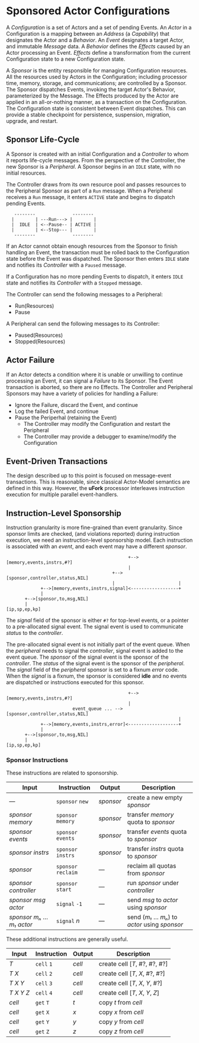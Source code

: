 # Sponsored Actor Configurations

A _Configuration_ is a set of Actors
and a set of pending Events.
An _Actor_ in a Configuration
is a mapping between an _Address_ (a _Capability_)
that designates the Actor
and a _Behavior_.
An _Event_ designates a target Actor,
and immutable _Message_ data.
A _Behavior_ defines the _Effects_ caused
by an Actor processing an Event.
_Effects_ define a transformation
from the current Configuration state
to a new Configuration state.

A _Sponsor_ is the entity responsible for
managing Configuration resources.
All the resources used by Actors in the Configuration;
including processor time, memory, storage, and communications;
are controlled by a Sponsor.
The Sponsor dispatches Events,
invoking the target Actor's Behavior,
parameterized by the Message.
The Effects produced by the Actor
are applied in an all-or-nothing manner,
as a transaction on the Configuration.
The Configuration state is consistent
between Event dispatches.
This can provide a stable checkpoint
for persistence, suspension, migration, upgrade, and restart.

## Sponsor Life-Cycle

A Sponsor is created with an initial Configuration
and a _Controller_ to whom it reports life-cycle messages.
From the perspective of the Controller,
the new Sponsor is a _Peripheral_.
A Sponsor begins in an `IDLE` state,
with no initial resources.

The Controller draws from its own resource pool
and passes resources to the Peripheral Sponsor
as part of a `Run` message.
When a Peripheral receives a `Run` message,
it enters `ACTIVE` state
and begins to dispatch pending Events.

```
   --------              --------
  |        | ---Run---> |        |
  |  IDLE  | <--Pause-- | ACTIVE |
  |        | <--Stop--- |        |
   --------              --------
```

If an Actor cannot obtain enough resources
from the Sponsor
to finish handling an Event,
the transaction must be rolled back
to the Configuration state
before the Event was dispatched.
The Sponsor then enters `IDLE` state
and notifies its _Controller_ with a `Paused` message.

If a Configuration has no more pending Events to dispatch,
it enters `IDLE` state
and notifies its _Controller_ with a `Stopped` message.

The Controller can send the following messages to a Peripheral:

  * Run(Resources)
  * Pause

A Peripheral can send the following messages to its Controller:

  * Paused(Resources)
  * Stopped(Resources)

## Actor Failure

If an Actor detects a condition
where it is unable or unwilling
to continue processing an Event,
it can signal a _Failure_
to its Sponsor.
The Event transaction is aborted,
so there are no Effects.
The Controller and Peripheral Sponsors
may have a variety of policies
for handling a Failure:

  * Ignore the Failure, discard the Event, and continue
  * Log the failed Event, and continue
  * Pause the Periperhal (retaining the Event)
    * The Controller may modify the Configuration and restart the Peripheral
    * The Controller may provide a debugger to examine/modify the Configuration

## Event-Driven Transactions

The design described up to this point
is focused on message-event transactions.
This is reasonable,
since classical Actor-Model semantics
are defined in this way.
However, the **uFork** processor
interleaves instruction execution
for multiple parallel event-handlers.

## Instruction-Level Sponsorship

Instruction granularity is more
fine-grained than event granularity.
Since sponsor limits are checked,
(and violations reported)
during instruction execution,
we need an instruction-level sponsorship model.
Each instruction is associated with an _event_,
and each event may have a different _sponsor_.

```
                                              +-->[memory,events,instrs,#?]
                                              |
                                        +-->[sponsor,controller,status,NIL]
                                        |                        |
             +-->[memory,events,instrs,signal]<------------------+
             |
       +-->[sponsor,to,msg,NIL]
       |
[ip,sp,ep,kp]
```

The _signal_ field of the sponsor
is either `#?` for top-level events,
or a pointer to a pre-allocated signal event.
The signal event is used
to communicate _status_ to the _controller_.

The pre-allocated signal event
is not initially part of the event queue.
When the _peripheral_ needs to signal the _controller_,
signal event is added to the event queue.
The _sponsor_ of the signal event
is the sponsor of the _controller_.
The _status_ of the signal event
is the sponsor of the _peripheral_.
The _signal_ field of the _peripheral_ sponsor
is set to a fixnum _error_ code.
When the _signal_ is a fixnum,
the sponsor is considered **idle**
and no events are dispatched
or instructions executed
for this sponsor.

```
                                              +-->[memory,events,instrs,#?]
                                              |
                         event_queue ... -->[sponsor,controller,status,NIL]
                                                                 |
             +-->[memory,events,instrs,error]<-------------------+
             |
       +-->[sponsor,to,msg,NIL]
       |
[ip,sp,ep,kp]
```

### Sponsor Instructions

These instructions are related to sponsorship.

 Input                        | Instruction         | Output       | Description
------------------------------|---------------------|--------------|-------------------------------------
—                             | `sponsor` `new`     | _sponsor_    | create a new empty _sponsor_
_sponsor_ _memory_            | `sponsor` `memory`  | _sponsor_    | transfer _memory_ quota to _sponsor_
_sponsor_ _events_            | `sponsor` `events`  | _sponsor_    | transfer _events_ quota to _sponsor_
_sponsor_ _instrs_            | `sponsor` `instrs`  | _sponsor_    | transfer _instrs_ quota to _sponsor_
_sponsor_                     | `sponsor` `reclaim` | —            | reclaim all quotas from _sponsor_
_sponsor_ _controller_        | `sponsor` `start`   | —            | run _sponsor_ under _controller_
_sponsor_ _msg_ _actor_       | `signal` `-1`       | —            | send _msg_ to _actor_ using _sponsor_
_sponsor_ _mₙ_ … _m₁_ _actor_ | `signal` _n_        | —            | send (_m₁_ … _mₙ_) to _actor_ using _sponsor_

These additional instructions are generally useful.

 Input                        | Instruction         | Output       | Description
------------------------------|---------------------|--------------|-------------------------------------
_T_                           | `cell` `1`          | _cell_       | create cell [_T_, #?, #?, #?]
_T_ _X_                       | `cell` `2`          | _cell_       | create cell [_T_, _X_, #?, #?]
_T_ _X_ _Y_                   | `cell` `3`          | _cell_       | create cell [_T_, _X_, _Y_, #?]
_T_ _X_ _Y_ _Z_               | `cell` `4`          | _cell_       | create cell [_T_, _X_, _Y_, _Z_]
_cell_                        | `get` `T`           | _t_          | copy _t_ from _cell_
_cell_                        | `get` `X`           | _x_          | copy _x_ from _cell_
_cell_                        | `get` `Y`           | _y_          | copy _y_ from _cell_
_cell_                        | `get` `Z`           | _z_          | copy _z_ from _cell_
